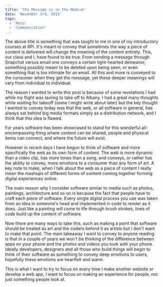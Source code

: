 ```yaml
---
title: 'The Message is in the Medium'
date: 'November 3rd, 2015'
tags:
  - 'Meta'
  - 'Communication'
---
```


The above title is something that was taught to me in one of my introductory
courses at RPI. It's meant to convey that sometimes the way a piece of content
is delivered will change the meaning of the content entirely. This, our class
and I, have found to be true. From sending a message through Snapchat versus
email one conveys a certain light-hearted demeanor, something possibly meant to
be deleted upon being seen, or even something that is too intimate for an email.
All this and more is conveyed to the consumer when they get the message, yet
these deeper meanings will vary from individual to individual.

The reason I wanted to write this post is because of some revelations I had
while my flight was taxiing to take off to Albany. I had a great many thoughts
while waiting for takeoff (some I might write about later) but the key thought I
wanted to convey today was that the web, or all software in general, has always
sat behind big media formats simply as a distribution network, and I think that
this idea is flawed.

For years software has been showcased to stand for this wonderful
all-encompassing thing where content can be shared, people and physical items
can connect, and where the future will exist.

However in recent days I have begun to think of software and more specifically
the web as its own form of content. The web is more dynamic than a video clip,
has more tones than a song, and conveys, or rather has the ability to convey,
more emotions to a consumer than any form of art. A key note to make, when I
talk about the web as a piece of content I really mean the mashups of different
forms of content coming together forming digital experiences online.

The main reason why I consider software similar to media such as photos,
paintings, architecture and so on is because the fact that people have to craft
each piece of software. Every single digital process you use was taken from an
idea in someone's head and implemented in code to render as it does. Just like a
painting will come to life through brush strokes, lines of code build up the
content of software.

Now there are many ways to take this, such as making a point that software
should be treated as art and the coders behind it as artists but I don't want to
make that point. The main takeaway I want to convey to anyone reading is that in
a couple of years we won't be thinking of the difference between apps on your
phone and the photos and videos you took with your phone. Ideally developers,
designers and all those who build things will begin to think of their software
as something to convey deep emotions to users, hopefully these emotions are
heartfelt and warm.

This is what I want to try to focus on every time I make another website or
develop a web app, I want to focus on making an experience for people, not just
something people look at.
